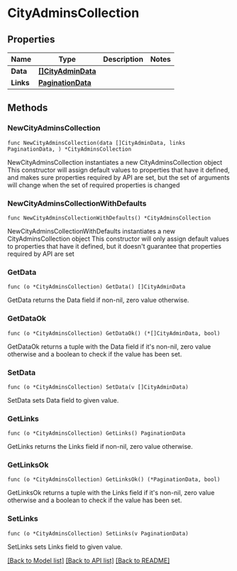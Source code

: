 # CityAdminsCollection

## Properties

Name | Type | Description | Notes
------------ | ------------- | ------------- | -------------
**Data** | [**[]CityAdminData**](CityAdminData.md) |  | 
**Links** | [**PaginationData**](PaginationData.md) |  | 

## Methods

### NewCityAdminsCollection

`func NewCityAdminsCollection(data []CityAdminData, links PaginationData, ) *CityAdminsCollection`

NewCityAdminsCollection instantiates a new CityAdminsCollection object
This constructor will assign default values to properties that have it defined,
and makes sure properties required by API are set, but the set of arguments
will change when the set of required properties is changed

### NewCityAdminsCollectionWithDefaults

`func NewCityAdminsCollectionWithDefaults() *CityAdminsCollection`

NewCityAdminsCollectionWithDefaults instantiates a new CityAdminsCollection object
This constructor will only assign default values to properties that have it defined,
but it doesn't guarantee that properties required by API are set

### GetData

`func (o *CityAdminsCollection) GetData() []CityAdminData`

GetData returns the Data field if non-nil, zero value otherwise.

### GetDataOk

`func (o *CityAdminsCollection) GetDataOk() (*[]CityAdminData, bool)`

GetDataOk returns a tuple with the Data field if it's non-nil, zero value otherwise
and a boolean to check if the value has been set.

### SetData

`func (o *CityAdminsCollection) SetData(v []CityAdminData)`

SetData sets Data field to given value.


### GetLinks

`func (o *CityAdminsCollection) GetLinks() PaginationData`

GetLinks returns the Links field if non-nil, zero value otherwise.

### GetLinksOk

`func (o *CityAdminsCollection) GetLinksOk() (*PaginationData, bool)`

GetLinksOk returns a tuple with the Links field if it's non-nil, zero value otherwise
and a boolean to check if the value has been set.

### SetLinks

`func (o *CityAdminsCollection) SetLinks(v PaginationData)`

SetLinks sets Links field to given value.



[[Back to Model list]](../README.md#documentation-for-models) [[Back to API list]](../README.md#documentation-for-api-endpoints) [[Back to README]](../README.md)


